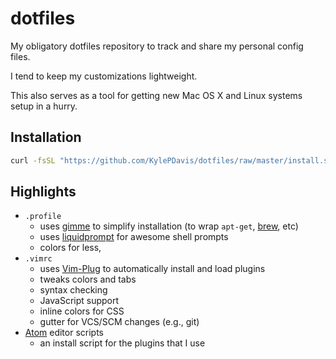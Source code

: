 # dotfiles

My obligatory dotfiles repository to track and share my personal config files.

I tend to keep my customizations lightweight.

This also serves as a tool for getting new Mac OS X and Linux systems setup in a hurry.



## Installation

```bash
curl -fsSL "https://github.com/KylePDavis/dotfiles/raw/master/install.sh" | bash -
```



## Highlights

* `.profile`
  - uses [gimme][gimme] to simplify installation (to wrap `apt-get`, [brew][brew], etc)
  - uses [liquidprompt][liquidprompt] for awesome shell prompts
  - colors for less,
* `.vimrc`
  - uses [Vim-Plug][vim-plug] to automatically install and load plugins
  - tweaks colors and tabs
  - syntax checking
  - JavaScript support
  - inline colors for CSS
  - gutter for VCS/SCM changes (e.g., git)
* [Atom][atom] editor scripts
  - an install script for the plugins that I use



[liquidprompt]: https://github.com/nojhan/liquidprompt
[brew]: http://brew.sh
[atom]: https://atom.io
[vim-plug]: https://github.com/junegunn/vim-plug
[gimme]: https://github.com/KylePDavis/gimme
